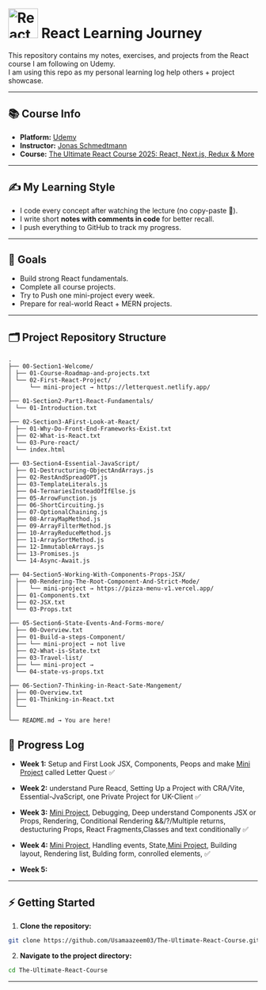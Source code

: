 # <img src="https://upload.wikimedia.org/wikipedia/commons/a/a7/React-icon.svg" alt="React Logo" width="60" /> React Learning Journey

This repository contains my notes, exercises, and projects from the React course I am following on Udemy.  
I am using this repo as my personal learning log help others + project showcase.

---

## 📚 Course Info

- **Platform:** [Udemy](https://www.udemy.com/)
- **Instructor:** [Jonas Schmedtmann](https://codingheroes.io/)
- **Course:** [The Ultimate React Course 2025: React, Next.js, Redux & More](https://www.udemy.com/course/the-ultimate-react-course/)

---

## ✍️ My Learning Style

- I code every concept after watching the lecture (no copy-paste 🚫).
- I write short **notes with comments in code** for better recall.
- I push everything to GitHub to track my progress.

---

## 🎯 Goals

- Build strong React fundamentals.
- Complete all course projects.
- Try to Push one mini-project every week.
- Prepare for real-world React + MERN projects.

---

## 🗂️ Project Repository Structure

```
.
├── 00-Section1-Welcome/
│ ├── 01-Course-Roadmap-and-projects.txt
│ └── 02-First-React-Project/
│     └── mini-project → https://letterquest.netlify.app/
│
├── 01-Section2-Part1-React-Fundamentals/
│ └── 01-Introduction.txt
│
├── 02-Section3-AFirst-Look-at-React/
│ ├── 01-Why-Do-Front-End-Frameworks-Exist.txt
│ ├── 02-What-is-React.txt
│ └── 03-Pure-react/
│ └── index.html
│
├── 03-Section4-Essential-JavaScript/
│ ├── 01-Destructuring-ObjectAndArrays.js
│ ├── 02-RestAndSpreadOPT.js
│ ├── 03-TemplateLiterals.js
│ ├── 04-TernariesInsteadOfIfElse.js
│ ├── 05-ArrowFunction.js
│ ├── 06-ShortCircuiting.js
│ ├── 07-OptionalChaining.js
│ ├── 08-ArrayMapMethod.js
│ ├── 09-ArrayFilterMethod.js
│ ├── 10-ArrayReduceMethod.js
│ ├── 11-ArraySortMethod.js
│ ├── 12-ImmutableArrays.js
│ ├── 13-Promises.js
│ └── 14-Async-Await.js
│
├── 04-Section5-Working-With-Components-Props-JSX/
│ ├── 00-Rendering-The-Root-Component-And-Strict-Mode/
│ │   └── mini-project → https://pizza-menu-v1.vercel.app/
│ ├── 01-Components.txt
│ ├── 02-JSX.txt
│ └── 03-Props.txt
│
├── 05-Section6-State-Events-And-Forms-more/
│ ├── 00-Overview.txt
│ ├── 01-Build-a-steps-Component/
│ ├── └── mini-project → not live
│ ├── 02-What-is-State.txt
│ ├── 03-Travel-list/
│ ├── └── mini-project →
│ └── 04-state-vs-props.txt
│
├── 06-Section7-Thinking-in-React-Sate-Mangement/
│ ├── 00-Overview.txt
│ ├── 01-Thinking-in-React.txt
│ └──
│
└── README.md → You are here!
```

## 📆 Progress Log

- **Week 1:** Setup and First Look JSX, Components, Peops and make [Mini Project](./00-Section1-Welcome/02-First-React-Project/letter-quest/README.md) called Letter Quest ✅

- **Week 2:** understand Pure Reacd, Setting Up a Project with CRA/Vite, Essential-JvaScript, one Private Project for UK-Client ✅

- **Week 3:** [Mini Project](./04-Section5-Working-With-Components-Props-Jsx/00-Rendering-The-Root-Component-And-Strict-Mode/pizza-menu/README.md), Debugging, Deep understand Components JSX or Props, Rendering, Conditional Rendering &&/?/Multiple returns, destucturing Props, React Fragments,Classes and text conditionally ✅

- **Week 4:** [Mini Project](./05-Section6-State-Events-And-Forms-more/01-Build-a-steps-Component/steps/README.md), Handling events, State,[Mini Project](./05-Section6-State-Events-And-Forms-more/03-Grocery-list/listo/README.md), Building layout, Rendering list, Bulding form, conrolled elements, ✅

- **Week 5:**

---

## ⚡ Getting Started

1. **Clone the repository:**

```bash
git clone https://github.com/Usamaazeem03/The-Ultimate-React-Course.git
```

2. **Navigate to the project directory:**

```bash
cd The-Ultimate-React-Course

```

---
